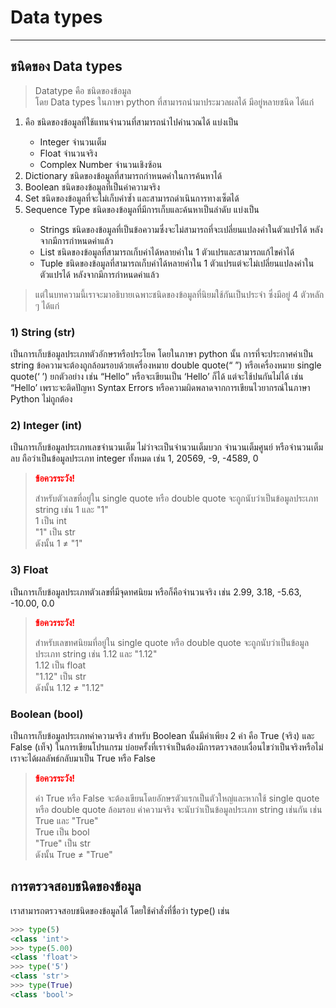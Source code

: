 # Data types

---

## ชนิดของ Data types

> Datatype คือ ชนิดของข้อมูล<br>
>โดย Data types ในภาษา python ที่สามารถนำมาประมวลผลได้ มีอยู่หลายชนิด ได้แก่

<ol>
<li>คือ ชนิดของข้อมูลที่ใช้แทนจำนวนที่สามารถนำไปคำนวณได้ แบ่งเป็น</li>
 <ul>
  <li>Integer จำนวนเต็ม</li>
  <li>Float จำนวนจริง</li>
  <li>Complex Number จำนวนเชิงซ้อน</li>
 </ul>
<li>Dictionary ชนิดของข้อมูลที่สามารถกำหนดค่าในการค้นหาได้</li>
<li>Boolean ชนิดของข้อมูลที่เป็นค่าความจริง</li>
<li>Set ชนิดของข้อมูลที่จะไม่เก็บค่าซ้ำ และสามารถดำเนินการทางเซ็ตได้</li>
<li>Sequence Type ชนิดของข้อมูลที่มีการเก็บและค้นหาเป็นลำดับ แบ่งเป็น</li>
 <ul>
  <li>Strings ชนิดของข้อมูลที่เป็นข้อความซึ่งจะไม่สามารถที่จะเปลี่ยนแปลงค่าในตัวแปรได้ หลังจากมีการกำหนดค่าแล้ว</li>
  <li>List ชนิดของข้อมูลที่สามารถเก็บค่าได้หลายค่าใน 1 ตัวแปรและสามารถแก้ไขค่าได้</li>
  <li>Tuple ชนิดของข้อมูลที่สามารถเก็บค่าได้หลายค่าใน 1 ตัวแปรแต่จะไม่เปลี่ยนแปลงค่าในตัวแปรได้ หลังจากมีการกำหนดค่าแล้ว</li>
 </ul>
</ol>

> แต่ในบทความนี้เราจะมาอธิบายเฉพาะชนิดของข้อมูลที่นิยมใช้กันเป็นประจำ ซึ่งมีอยู่ 4 ตัวหลัก ๆ ได้แก่

### 1) String (str)
  เป็นการเก็บข้อมูลประเภทตัวอักษรหรือประโยค โดยในภาษา python นั้น การที่จะประกาศค่าเป็น string ข้อความจะต้องถูกล้อมรอบด้วยเครื่องหมาย double quote(“ ”) หรือเครื่องหมาย single quote(‘ ’) ยกตัวอย่าง เช่น “Hello” หรือจะเขียนเป็น ‘Hello’ ก็ได้ แต่จะใช้ปนกันไม่ได้ เช่น “Hello’ เพราะจะติดปัญหา Syntax Errors หรือความผิดพลาดจากการเขียนไวยากรณ์ในภาษา Python ไม่ถูกต้อง<br>
### 2) Integer (int)
  เป็นการเก็บข้อมูลประเภทเลขจำนวนเต็ม ไม่ว่าจะเป็นจำนวนเต็มบวก จำนวนเต็มศูนย์ หรือจำนวนเต็มลบ ถือว่าเป็นข้อมูลประเภท integer ทั้งหมด เช่น 1, 20569, -9, -4589, 0
> <span style="color: red"><strong>ข้อควรระวัง!</strong></span>
> 
> สำหรับตัวเลขที่อยู่ใน single quote หรือ double quote จะถูกนับว่าเป็นข้อมูลประเภท string เช่น 1 และ "1"<br>
>   1 เป็น int<br>
>   "1" เป็น str<br>
> ดังนั้น   1 ≠ "1"
### 3) Float
  เป็นการเก็บข้อมูลประเภทตัวเลขที่มีจุดทศนิยม หรือก็คือจำนวนจริง เช่น 2.99, 3.18, -5.63, -10.00, 0.0
> <span style="color: red"><strong>ข้อควรระวัง!</strong></span>
> 
> สำหรับเลขทศนิยมที่อยู่ใน single quote หรือ double quote จะถูกนับว่าเป็นข้อมูลประเภท string เช่น 1.12 และ "1.12"<br>
>   1.12 เป็น float<br>
>   "1.12" เป็น str<br>
> ดังนั้น   1.12 ≠ "1.12"
### Boolean (bool)
  เป็นการเก็บข้อมูลประเภทค่าความจริง สำหรับ Boolean นั้นมีค่าเพียง 2 ค่า คือ True (จริง) และ False (เท็จ) ในการเขียนโปรแกรม บ่อยครั้งที่เราจำเป็นต้องมีการตรวจสอบเงื่อนไขว่าเป็นจริงหรือไม่<br>
  เราจะได้ผลลัพธ์กลับมาเป็น True หรือ False
> <span style="color: red"><strong>ข้อควรระวัง!</strong></span>
> 
>  ค่า True หรือ False จะต้องเขียนโดยอักษรตัวแรกเป็นตัวใหญ่และหากใช้ single quote หรือ double quote ล้อมรอบ ค่าความจริง จะนับว่าเป็นข้อมูลประเภท string เช่นกัน เช่น True และ "True"<br>
>   True เป็น bool<br>
>   "True" เป็น str<br>
> ดังนั้น   True ≠ "True"

## การตรวจสอบชนิดของข้อมูล
เราสามารถตรวจสอบชนิดของข้อมูลได้ โดยใช้คำสั่งที่ชื่อว่า type() เช่น 
```python
>>> type(5)
<class 'int'>
>>> type(5.00)
<class 'float'>
>>> type('5')
<class 'str'>
>>> type(True)
<class 'bool'>
```
 
